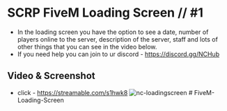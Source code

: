 # SCRP FiveM Loading Screen // #1

- In the loading screen you have the option to see a date, number of players online to the server, description of the server, staff and lots of other things that you can see in the video below.
- If you need help you can join to ur discord - https://discord.gg/NCHub

## Video & Screenshot

- click - https://streamable.com/s1hwk8
![nc-loadingscreen](https://i.ibb.co/h9L9TNS/Screenshot-1.png)
#   F i v e M - L o a d i n g - S c r e e n 
 
 

